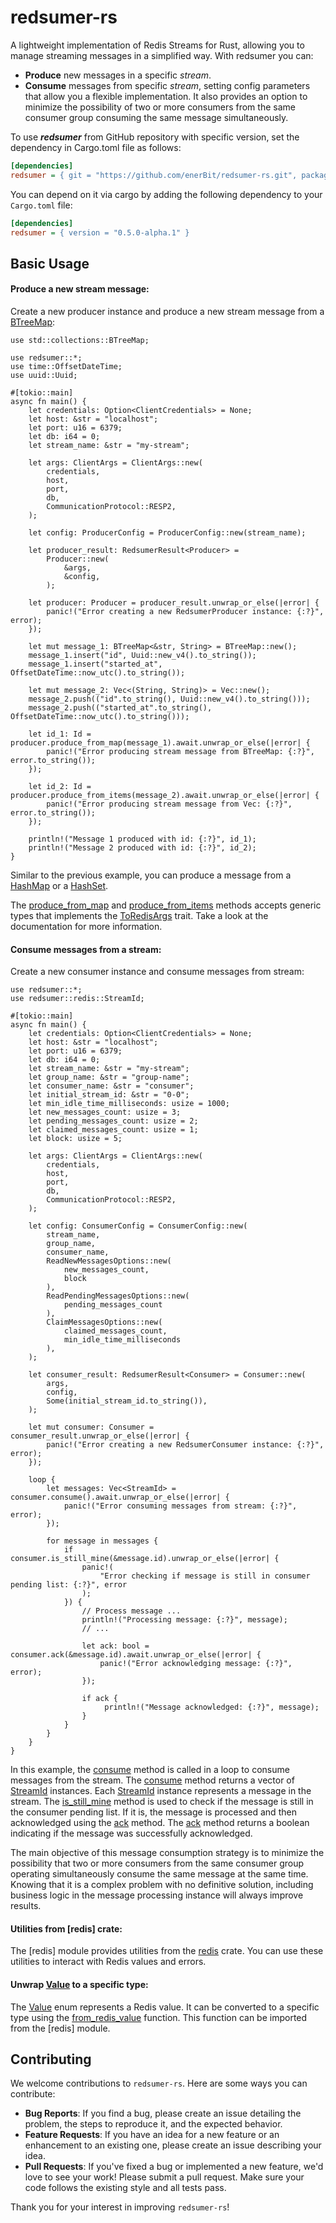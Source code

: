 # redsumer-rs

A lightweight implementation of Redis Streams for Rust, allowing you to manage streaming messages in a simplified way. With redsumer you can:

- **Produce** new messages in a specific *stream*.
- **Consume** messages from specific *stream*, setting config parameters that allow you a flexible implementation. It also provides an option to minimize the possibility of two or more consumers from the same consumer group consuming the same message simultaneously.

To use ***redsumer*** from GitHub repository with specific version, set the dependency in Cargo.toml file as follows:

```ini
[dependencies]
redsumer = { git = "https://github.com/enerBit/redsumer-rs.git", package = "redsumer", version = "0.5.0-alpha.1" }
```

You can depend on it via cargo by adding the following dependency to your `Cargo.toml` file:

```ini
[dependencies]
redsumer = { version = "0.5.0-alpha.1" }
```

## Basic Usage

#### Produce a new stream message:

Create a new producer instance and produce a new stream message from a [BTreeMap](`std::collections::BTreeMap`):

```rust,no_run
use std::collections::BTreeMap;

use redsumer::*;
use time::OffsetDateTime;
use uuid::Uuid;

#[tokio::main]
async fn main() {
    let credentials: Option<ClientCredentials> = None;
    let host: &str = "localhost";
    let port: u16 = 6379;
    let db: i64 = 0;
    let stream_name: &str = "my-stream";

    let args: ClientArgs = ClientArgs::new(
        credentials,
        host,
        port,
        db,
        CommunicationProtocol::RESP2,
    );

    let config: ProducerConfig = ProducerConfig::new(stream_name);

    let producer_result: RedsumerResult<Producer> =
        Producer::new(
            &args,
            &config,
        );

    let producer: Producer = producer_result.unwrap_or_else(|error| {
        panic!("Error creating a new RedsumerProducer instance: {:?}", error);
    });

    let mut message_1: BTreeMap<&str, String> = BTreeMap::new();
    message_1.insert("id", Uuid::new_v4().to_string());
    message_1.insert("started_at", OffsetDateTime::now_utc().to_string());

    let mut message_2: Vec<(String, String)> = Vec::new();
    message_2.push(("id".to_string(), Uuid::new_v4().to_string()));
    message_2.push(("started_at".to_string(), OffsetDateTime::now_utc().to_string()));

    let id_1: Id = producer.produce_from_map(message_1).await.unwrap_or_else(|error| {
        panic!("Error producing stream message from BTreeMap: {:?}", error.to_string());
    });

    let id_2: Id = producer.produce_from_items(message_2).await.unwrap_or_else(|error| {
        panic!("Error producing stream message from Vec: {:?}", error.to_string());
    });

    println!("Message 1 produced with id: {:?}", id_1);
    println!("Message 2 produced with id: {:?}", id_2);
}
```

Similar to the previous example, you can produce a message from a [HashMap](std::collections::HashMap) or a [HashSet](std::collections::HashSet).

The [produce_from_map](Producer::produce_from_map) and [produce_from_items](Producer::produce_from_items) methods accepts generic types that implements the [ToRedisArgs](redis::ToRedisArgs) trait. Take a look at the documentation for more information.

#### Consume messages from a stream:

Create a new consumer instance and consume messages from stream:

```rust,no_run
use redsumer::*;
use redsumer::redis::StreamId;

#[tokio::main]
async fn main() {
    let credentials: Option<ClientCredentials> = None;
    let host: &str = "localhost";
    let port: u16 = 6379;
    let db: i64 = 0;
    let stream_name: &str = "my-stream";
    let group_name: &str = "group-name";
    let consumer_name: &str = "consumer";
    let initial_stream_id: &str = "0-0";
    let min_idle_time_milliseconds: usize = 1000;
    let new_messages_count: usize = 3;
    let pending_messages_count: usize = 2;
    let claimed_messages_count: usize = 1;
    let block: usize = 5;

    let args: ClientArgs = ClientArgs::new(
        credentials,
        host,
        port,
        db,
        CommunicationProtocol::RESP2,
    );

    let config: ConsumerConfig = ConsumerConfig::new(
        stream_name,
        group_name,
        consumer_name,
        ReadNewMessagesOptions::new(
            new_messages_count,
            block
        ),
        ReadPendingMessagesOptions::new(
            pending_messages_count
        ),
        ClaimMessagesOptions::new(
            claimed_messages_count,
            min_idle_time_milliseconds
        ),
    );

    let consumer_result: RedsumerResult<Consumer> = Consumer::new(
        args,
        config,
        Some(initial_stream_id.to_string()),
    );

    let mut consumer: Consumer = consumer_result.unwrap_or_else(|error| {
        panic!("Error creating a new RedsumerConsumer instance: {:?}", error);
    });

    loop {
        let messages: Vec<StreamId> = consumer.consume().await.unwrap_or_else(|error| {
            panic!("Error consuming messages from stream: {:?}", error);
        });

        for message in messages {
            if consumer.is_still_mine(&message.id).unwrap_or_else(|error| {
                panic!(
                    "Error checking if message is still in consumer pending list: {:?}", error
                );
            }) {
                // Process message ...
                println!("Processing message: {:?}", message);
                // ...

                let ack: bool = consumer.ack(&message.id).await.unwrap_or_else(|error| {
                    panic!("Error acknowledging message: {:?}", error);
                });

                if ack {
                     println!("Message acknowledged: {:?}", message);
                }
            }
        }
    }
}
```

In this example, the [consume](Consumer::consume) method is called in a loop to consume messages from the stream.
The [consume](Consumer::consume) method returns a vector of [StreamId](redis::StreamId) instances. Each [StreamId](redis::StreamId) instance represents a message in the stream.
The [is_still_mine](Consumer::is_still_mine) method is used to check if the message is still in the consumer pending list.
If it is, the message is processed and then acknowledged using the [ack](Consumer::ack) method.
The [ack](Consumer::ack) method returns a boolean indicating if the message was successfully acknowledged.

The main objective of this message consumption strategy is to minimize the possibility that two or more consumers from the same consumer group operating simultaneously consume the same message at the same time.
Knowing that it is a complex problem with no definitive solution, including business logic in the message processing instance will always improve results.

#### Utilities from [redis] crate:

The [redis] module provides utilities from the [redis](https://docs.rs/redis) crate. You can use these utilities to interact with Redis values and errors.

#### Unwrap [Value](redis::Value) to a specific type:

The [Value](redis::Value) enum represents a Redis value. It can be converted to a specific type using the [from_redis_value](redis::from_redis_value) function. This function can be imported from the [redis] module.

## Contributing

We welcome contributions to `redsumer-rs`. Here are some ways you can contribute:

- **Bug Reports**: If you find a bug, please create an issue detailing the problem, the steps to reproduce it, and the expected behavior.
- **Feature Requests**: If you have an idea for a new feature or an enhancement to an existing one, please create an issue describing your idea.
- **Pull Requests**: If you've fixed a bug or implemented a new feature, we'd love to see your work! Please submit a pull request. Make sure your code follows the existing style and all tests pass.

Thank you for your interest in improving `redsumer-rs`!